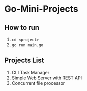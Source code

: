 # Go-Mini-Projects

## How to run
1. `cd <project>`
2. `go run main.go`

## Projects List
1. CLI Task Manager
2. Simple Web Server with REST API
3. Concurrent file processor